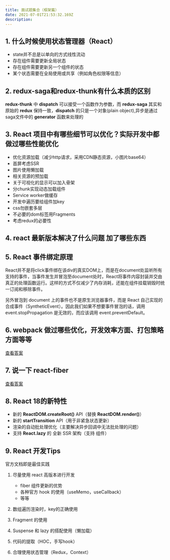 ```yaml
---
title: 面试题集合（框架篇）
date: 2021-07-01T21:53:32.169Z
description: 
---
```


## 1. 什么时候使用状态管理器（React）

   - state并不总是以单向的方式线性流动
   - 存在组件需要更新全局状态
   - 存在组件需要更新另一个组件的状态
   - 某个状态需要在全局使用或共享（例如角色权限等信息）

## 2. redux-saga和redux-thunk有什么本质的区别

**redux-thunk** 中 **dispatch** 可以接受一个函数作为参数，而 **redux-saga** 其实和原始的 **redux** 保持一致，**dispatch** 的只是一个对象(plain object),异步是通过saga文件中的 **generator** 函数来处理的

## 3. React 项目中有哪些细节可以优化？实际开发中都做过哪些性能优化
   
  - 优化资源加载（减少http请求，采用CDN静态资源，小图片base64）
  - 首屏考虑SSR
  - 图片使用懒加载
  - 相关资源的预加载
  - 关于可视化的显示可以加入骨架
  - 分chunk实现动态加载组件
  - Service worker做缓存
  - 开发中遍历要给组件加key
  - css勿嵌套多层
  - 不必要的dom标签用Fragments
  - 考虑redux的必要性
  
## 4. react 最新版本解决了什么问题 加了哪些东西
## 5. React 事件绑定原理
   
React并不是将click事件绑在该div的真实DOM上，而是在document处监听所有支持的事件，当事件发生并冒泡至document处时，React将事件内容封装并交由真正的处理函数运行。这样的方式不仅减少了内存消耗，还能在组件挂载销毁时统一订阅和移除事件。

另外冒泡到 document 上的事件也不是原生浏览器事件，而是 React 自己实现的合成事件（SyntheticEvent）。因此我们如果不想要事件冒泡的话，调用 event.stopPropagation 是无效的，而应该调用 event.preventDefault。

## 6. webpack 做过哪些优化，开发效率方面、打包策略方面等等
   
   [查看答案](https://github.com/lgwebdream/FE-Interview/issues/25)

## 7. 说一下 react-fiber
   [查看答案](https://github.com/lgwebdream/FE-Interview/issues/33)

## 8. React 18的新特性

  - 新的 **ReactDOM.createRoot()** API（替换 **ReactDOM.render()**）
  - 新的 **startTransition** API（用于非紧急状态更新）
  - 渲染的自动批处理优化（主要解决异步回调中无法批处理的问题）
  - 支持 **React.lazy** 的 全新 SSR 架构（支持 **<Suspense>** 组件）

## 9. React 开发Tips

官方文档即是最佳实践

1. 尽量使用 react 高版本进行开发
     - fiber 组件更新的优势
     - 各种官方 hook 的使用（useMemo，useCallback）
     - 等等

2. 数组遍历渲染时，key的正确使用
3. Fragment 的使用
4. Suspense 和 lazy 的搭配使用（懒加载）
5. 代码的提取（HOC，手写hook）
6. 合理使用状态管理（Redux，Context）